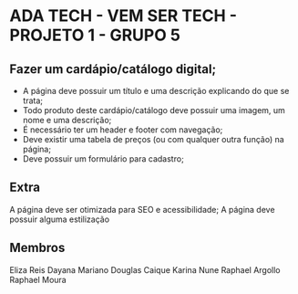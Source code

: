 # ADA TECH - VEM SER TECH - PROJETO 1 - GRUPO 5

## Fazer um cardápio/catálogo digital;
 - A página deve possuir um título e uma descrição explicando do que se trata;
 - Todo produto deste cardápio/catálogo deve possuir uma imagem, um nome e uma descrição;
 - É necessário ter um header e footer com navegação;
 - Deve existir uma tabela de preços (ou com qualquer outra função) na página;
 - Deve possuir um formulário para cadastro;
   
## Extra
A página deve ser otimizada para SEO e acessibilidade;
A página deve possuir alguma estilização

## Membros
Eliza Reis
Dayana Mariano
Douglas Caique
Karina Nune
Raphael Argollo
Raphael Moura
